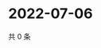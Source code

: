 # 2022-07-06

共 0 条

<!-- BEGIN WEIBO -->
<!-- 最后更新时间 Wed Jul 06 2022 05:14:15 GMT+0800 (China Standard Time) -->

<!-- END WEIBO -->
